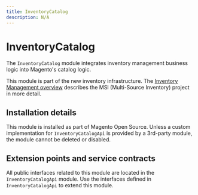 ```yaml
---
title: InventoryCatalog
description: N/A
---
```


# InventoryCatalog

The `InventoryCatalog` module integrates inventory management business logic into Magento's catalog logic.

This module is part of the new inventory infrastructure. The
[Inventory Management overview](https://developer.adobe.com/commerce/webapi/rest/inventory/index.html)
describes the MSI (Multi-Source Inventory) project in more detail.

## Installation details

This module is installed as part of Magento Open Source. Unless a custom implementation for `InventoryCatalogApi`
is provided by a 3rd-party module, the module cannot be deleted or disabled.

## Extension points and service contracts

All public interfaces related to this module are located in the `InventoryCatalogApi` module.
Use the interfaces defined in `InventoryCatalogApi` to extend this module.
